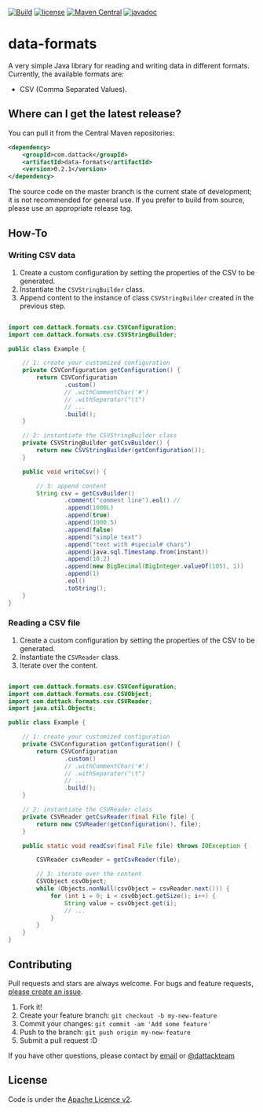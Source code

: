 [![Build](https://github.com/dattack/data-formats/actions/workflows/maven-deploy.yml/badge.svg?branch=dev)](https://github.com/dattack/data-formats/actions)
[![license](https://img.shields.io/:license-Apache-blue.svg?style=plastic-square)](LICENSE.md)
[![Maven Central](https://img.shields.io/maven-central/v/com.dattack/data-formats.svg?label=Maven%20Central)](https://search.maven.org/artifact/com.dattack/data-formats)
[![javadoc](https://javadoc.io/badge2/com.dattack/data-formats/javadoc.svg)](https://javadoc.io/doc/com.dattack/data-formats)

# data-formats

A very simple Java library for reading and writing data in different formats.
Currently, the available formats are:

- CSV (Comma Separated Values).

## Where can I get the latest release?

You can pull it from the Central Maven repositories:

```xml
<dependency>
    <groupId>com.dattack</groupId>
    <artifactId>data-formats</artifactId>
    <version>0.2.1</version>
</dependency>
```

The source code on the master branch is the current state of development; it is not
recommended for general use. If you prefer to build from source, please use an appropriate
release tag.

## How-To

### Writing CSV data

1. Create a custom configuration by setting the properties of the CSV to be generated.
2. Instantiate the `CSVStringBuilder` class.
3. Append content to the instance of class `CSVStringBuilder` created in the previous step.

```java

import com.dattack.formats.csv.CSVConfiguration;
import com.dattack.formats.csv.CSVStringBuilder;

public class Example {

    // 1: create your customized configuration
    private CSVConfiguration getConfiguration() {
        return CSVConfiguration
                .custom()
                // .withCommentChar('#')
                // .withSeparator("\t")
                // ...
                .build();
    }

    // 2: instantiate the CSVStringBuilder class 
    private CSVStringBuilder getCsvBuilder() {
        return new CSVStringBuilder(getConfiguration());
    }

    public void writeCsv() {

        // 3: append content
        String csv = getCsvBuilder()
                .comment("comment line").eol() //
                .append(1000L)
                .append(true)
                .append(1000.5)
                .append(false)
                .append("simple text")
                .append("text with #special# chars")
                .append(java.sql.Timestamp.from(instant))
                .append(10.2)
                .append(new BigDecimal(BigInteger.valueOf(105), 1))
                .append(1)
                .eol()
                .toString();
    }
}
```

### Reading a CSV file

1. Create a custom configuration by setting the properties of the CSV to be generated.
2. Instantiate the `CSVReader` class.
3. Iterate over the content.

```java

import com.dattack.formats.csv.CSVConfiguration;
import com.dattack.formats.csv.CSVObject;
import com.dattack.formats.csv.CSVReader;
import java.util.Objects;

public class Example {

    // 1: create your customized configuration
    private CSVConfiguration getConfiguration() {
        return CSVConfiguration
                .custom()
                // .withCommentChar('#')
                // .withSeparator("\t")
                // ...
                .build();
    }

    // 2: instantiate the CSVReader class
    private CSVReader getCsvReader(final File file) {
        return new CSVReader(getConfiguration(), file);
    }

    public static void readCsv(final File file) throws IOException {

        CSVReader csvReader = getCsvReader(file);

        // 3: iterate over the content
        CSVObject csvObject;
        while (Objects.nonNull(csvObject = csvReader.next())) {
            for (int i = 0; i < csvObject.getSize(); i++) {
                String value = csvObject.get(i);
                // ... 
            }
        }
    }
}
```

## Contributing

Pull requests and stars are always welcome. For bugs and feature
requests, [please create an issue](https://github.com/dattack/data-formats/issues).

1. Fork it!
2. Create your feature branch: `git checkout -b my-new-feature`
3. Commit your changes: `git commit -am 'Add some feature'`
4. Push to the branch: `git push origin my-new-feature`
5. Submit a pull request :D

If you have other questions, please contact by [email](mailto:dev@dattack.com) or
[@dattackteam](https://twitter.com/dattackteam)

## License

Code is under the [Apache Licence v2](https://www.apache.org/licenses/LICENSE-2.0.txt).
